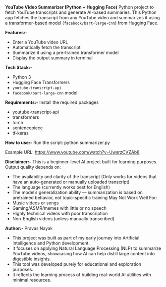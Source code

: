 **YouTube Video Summarizer (Python + Hugging Face)**
Python project to fetch YouTube transcripts and generate AI-based summaries.
This Python app fetches the transcript from any YouTube video and summarizes it using a transformer-based model (`facebook/bart-large-cnn`) from Hugging Face.

**Features:-**

- Enter a YouTube video URL
- Automatically fetch the transcript
- Summarize it using a pre-trained transformer model
- Display the output summary in terminal

**Tech Stack:-**

- Python 3
- Hugging Face Transformers
- `youtube-transcript-api`
- `facebook/bart-large-cnn` model

**Requirements:-**
Install the required packages
- youtube-transcript-api
- transformers
- torch
- sentencepiece
- tf-keras

**How to use:-**
Run the script: python summarizer.py

Example URL: https://www.youtube.com/watch?v=UwsrzCVZAb8

**Disclaimer:-**
This is a beginner-level AI project built for learning purposes.
Output quality depends on:
- The availability and clarity of the transcript (Only works for videos that have an auto-generated or manually uploaded transcript)
- The language (currently works best for English)
- The model’s generalization ability — summarization is based on pretrained behavior, not topic-specific training
May Not Work Well For:
- Music videos or songs
- Gaming/ASMR/memes with little or no speech
- Highly technical videos with poor transcription
- Non-English videos (unless manually transcribed)

**Author:-** 
Pravas Nayak
- This project was built as part of my early journey into Artificial Intelligence and Python development.
- It focuses on applying Natural Language Processing (NLP) to summarize YouTube videos, showcasing how AI can help distill large content into digestible insights.
- This tool was developed purely for educational and exploration purposes.
- It reflects the learning process of building real-world AI utilities with minimal resources.
